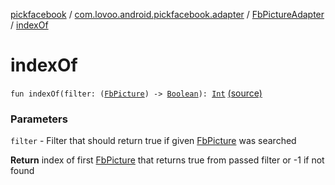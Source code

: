 [pickfacebook](../../index.md) / [com.lovoo.android.pickfacebook.adapter](../index.md) / [FbPictureAdapter](index.md) / [indexOf](./index-of.md)

# indexOf

`fun indexOf(filter: (`[`FbPicture`](../../com.lovoo.android.pickfacebook.model/-fb-picture/index.md)`) -> `[`Boolean`](https://kotlinlang.org/api/latest/jvm/stdlib/kotlin/-boolean/index.html)`): `[`Int`](https://kotlinlang.org/api/latest/jvm/stdlib/kotlin/-int/index.html) [(source)](https://github.com/lovoo/android-pickpic/blob/master/pickfacebook/src/main/kotlin/com/lovoo/android/pickfacebook/adapter/FbPictureAdapter.kt#L63)

### Parameters

`filter` - Filter that should return true if given [FbPicture](../../com.lovoo.android.pickfacebook.model/-fb-picture/index.md) was searched

**Return**
index of first [FbPicture](../../com.lovoo.android.pickfacebook.model/-fb-picture/index.md) that returns true from passed filter or -1 if not found

